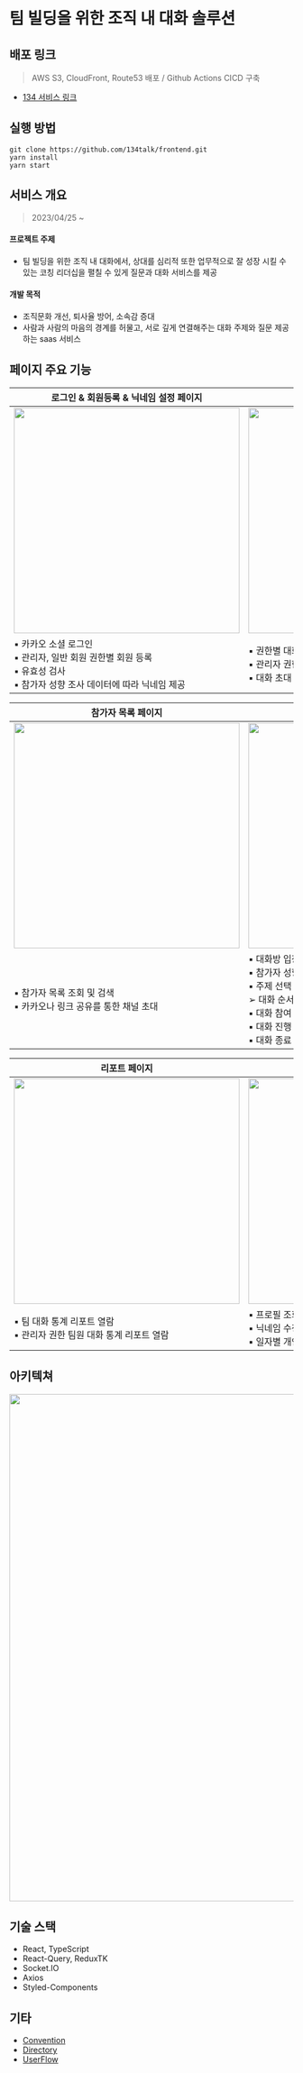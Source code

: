 # 팀 빌딩을 위한 조직 내 대화 솔루션

## 배포 링크
> AWS S3, CloudFront, Route53 배포 / Github Actions CICD 구축

- [134 서비스 링크](https://134.works)

## 실행 방법
```
git clone https://github.com/134talk/frontend.git
yarn install
yarn start
```
## 서비스 개요
> 2023/04/25 ~
#### 프로젝트 주제
- 팀 빌딩을 위한 조직 내 대화에서, 상대를 심리적 또한 업무적으로 잘 성장 시킬 수 있는 코칭 리더십을 펼칠 수 있게 질문과 대화 서비스를 제공
#### 개발 목적
- 조직문화 개선, 퇴사율 방어, 소속감 증대
- 사람과 사람의 마음의 경계를 허물고, 서로 깊게 연결해주는 대화 주제와 질문 제공하는 saas 서비스

## 페이지 주요 기능
| 로그인 & 회원등록 & 닉네임 설정 페이지 | 대화 목록 페이지 |
|---|---|
|<img src="https://github.com/134talk/frontend/assets/101298873/4e32d35f-ce29-4a9e-9224-7692844e4634" width="400" />|<img src="https://github.com/134talk/frontend/assets/101298873/8745bd95-7602-49f1-a535-89964b2869b5" width="400"/>|
|▪︎ 카카오 소셜 로그인 <br /> ▪︎ 관리자, 일반 회원 권한별 회원 등록 <br /> ▪︎ 유효성 검사 <br /> ▪︎ 참가자 성향 조사 데이터에 따라 닉네임 제공 |▪︎ 권한별 대화 목록 조회 및 검색 <br /> ▪︎ 관리자 권한 대화 시간 설정 <br /> ▪︎ 대화 초대 모달을 통해 대화 생성 |

| 참가자 목록 페이지 | 대화 페이지 |
|---|---|
|<img src="https://github.com/134talk/frontend/assets/101298873/41f1242f-f7d1-422b-91db-97f0774e2703" width="400" />|<img src="https://github.com/134talk/frontend/assets/101298873/dedf4b32-de53-4762-8027-10dd340e0821" width="400"/>|
|▪︎ 참가자 목록 조회 및 검색 <br /> ▪︎ 카카오나 링크 공유를 통한 채널 초대 |▪︎ 대화방 입장 전 대화 가이드 제공 <br /> ▪︎ 참가자 성향에 맞는 랜덤 질문 set 제공 <br /> ▪︎ 주제 선택 ➢ 질문 순서 선택 ➢ 대화 참여 대기 <br /> ➢ 대화 순서 랜덤 배정 ➢ 대화 진행 <br /> ▪︎ 대화 참여 소켓 연결 및 랜덤 배정된 대화 컨텐츠 조회 <br /> ▪︎ 대화 진행 중 감정 기록 및 전송된 감정 애니메이션 노출 <br /> ▪︎ 대화 종료 후 피드백 작성|

| 리포트 페이지 | 마이 페이지 |
|---|---|
|<img src="https://github.com/134talk/frontend/assets/101298873/1a3e162e-aca8-442b-9937-39a246b71512" width="400" />|<img src="https://github.com/134talk/frontend/assets/101298873/dda37683-7b06-4fef-9b1a-8d76071ca97b" width="400"/>|
|▪︎ 팀 대화 통계 리포트 열람 <br /> ▪︎ 관리자 권한 팀원 대화 통계 리포트 열람| ▪︎ 프로필 조회 <br /> ▪︎ 닉네임 수정 <br /> ▪︎ 일자별 개인 대화 통계 리포트 열람 |

## 아키텍쳐
<img src="https://github.com/134talk/frontend/assets/101298873/5e26c459-ee16-47d8-93df-1f8705281af3" width="900">

## 기술 스택
- React, TypeScript
- React-Query, ReduxTK
- Socket.IO
- Axios
- Styled-Components

 ## 기타
 - [Convention](https://github.com/134talk/frontend/issues/1)
 - [Directory](https://github.com/134talk/frontend/issues/2)
 - [UserFlow](https://www.figma.com/file/NnApm0KFSnMFfcuEpLmyug/Untitled?type=design&node-id=0%3A1&mode=design&t=E3Y2ovnh8mFhcxcv-1)

